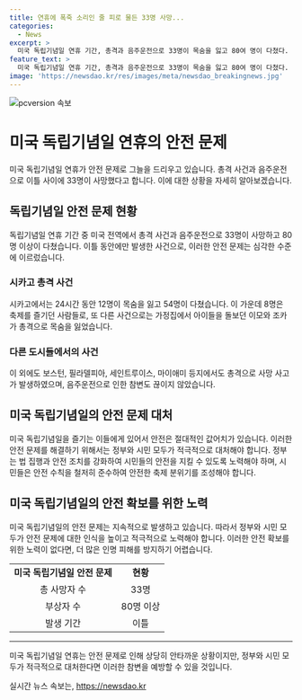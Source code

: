 ```yaml
---
title: 연휴에 폭죽 소리인 줄 피로 물든 33명 사망...
categories:
  - News
excerpt: >
  미국 독립기념일 연휴 기간, 총격과 음주운전으로 33명이 목숨을 잃고 80여 명이 다쳤다. 시카고에서 24시간 동안 12명이 사망하고, 다른 도시들에서도 비슷한 비극이 벌어졌다. 이모와 조카가 총격으로 목숨을 잃는 등 안타까운 일들이 잇따랐다. 독립기념일은 기쁨을 나누는 대신 걱정과 조심이 필요한 상황으로 바뀌고 있다. (출처: 뉴욕 김범주 특파원 보도)
feature_text: >
  미국 독립기념일 연휴 기간, 총격과 음주운전으로 33명이 목숨을 잃고 80여 명이 다쳤다. 시카고에서 24시간 동안 12명이 사망하고, 다른 도시들에서도 비슷한 비극이 벌어졌다. 이모와 조카가 총격으로 목숨을 잃는 등 안타까운 일들이 잇따랐다. 독립기념일은 기쁨을 나누는 대신 걱정과 조심이 필요한 상황으로 바뀌고 있다. (출처: 뉴욕 김범주 특파원 보도)
image: 'https://newsdao.kr/res/images/meta/newsdao_breakingnews.jpg'
---
```


<p><img src="https://newsdao.kr/res/images/meta/newsdao_breakingnews.jpg" alt="pcversion 속보" /></p>

<h1>미국 독립기념일 연휴의 안전 문제</h1>

<p data-ke-size="size16">미국 독립기념일 연휴가 안전 문제로 그늘을 드리우고 있습니다. 총격 사건과 음주운전으로 이틀 사이에 33명이 사망했다고 합니다. 이에 대한 상황을 자세히 알아보겠습니다.</p>

<h2 data-ke-size="size26">독립기념일 안전 문제 현황</h2>

<p data-ke-size="size16">독립기념일 연휴 기간 중 미국 전역에서 총격 사건과 음주운전으로 33명이 사망하고 80명 이상이 다쳤습니다. 이틀 동안에만 발생한 사건으로, 이러한 안전 문제는 심각한 수준에 이르렀습니다.</p>

<h3>시카고 총격 사건</h3>

<p data-ke-size="size16">시카고에서는 24시간 동안 12명이 목숨을 잃고 54명이 다쳤습니다. 이 가운데 8명은 축제를 즐기던 사람들로, 또 다른 사건으로는 가정집에서 아이들을 돌보던 이모와 조카가 총격으로 목숨을 잃었습니다.</p>

<h3>다른 도시들에서의 사건</h3>

<p data-ke-size="size16">이 외에도 보스턴, 필라델피아, 세인트루이스, 마이애미 등지에서도 총격으로 사망 사고가 발생하였으며, 음주운전으로 인한 참변도 끊이지 않았습니다.</p>

<h2 data-ke-size="size26">미국 독립기념일의 안전 문제 대처</h2>

<p data-ke-size="size16">미국 독립기념일을 즐기는 이들에게 있어서 안전은 절대적인 값어치가 있습니다. 이러한 안전 문제를 해결하기 위해서는 정부와 시민 모두가 적극적으로 대처해야 합니다. 정부는 법 집행과 안전 조치를 강화하여 시민들의 안전을 지킬 수 있도록 노력해야 하며, 시민들은 안전 수칙을 철저히 준수하여 안전한 축제 분위기를 조성해야 합니다.</p>

<h2 data-ke-size="size26">미국 독립기념일의 안전 확보를 위한 노력</h2>

<p data-ke-size="size16">미국 독립기념일의 안전 문제는 지속적으로 발생하고 있습니다. 따라서 정부와 시민 모두가 안전 문제에 대한 인식을 높이고 적극적으로 노력해야 합니다. 이러한 안전 확보를 위한 노력이 없다면, 더 많은 인명 피해를 방지하기 어렵습니다.</p>

<table>
    <tbody>
        <tr>
            <td style="text-align: center; height: 17px;"><b>미국 독립기념일 안전 문제</b></td>
            <td style="text-align: center; height: 17px;"><b>현황</b></td>
        </tr>
        <tr>
            <td style="text-align: center; height: 17px;">총 사망자 수</td>
            <td style="text-align: center; height: 17px;">33명</td>
        </tr>
        <tr>
            <td style="text-align: center; height: 17px;">부상자 수</td>
            <td style="text-align: center; height: 17px;">80명 이상</td>
        </tr>
        <tr>
            <td style="text-align: center; height: 17px;">발생 기간</td>
            <td style="text-align: center; height: 17px;">이틀</td>
        </tr>
    </tbody>
</table>

<hr>

<p data-ke-size="size16">미국 독립기념일 연휴는 안전 문제로 인해 상당히 안타까운 상황이지만, 정부와 시민 모두가 적극적으로 대처한다면 이러한 참변을 예방할 수 있을 것입니다.</p>
실시간 뉴스 속보는, <a href="https://newsdao.kr" rel="dofollow">https://newsdao.kr</a>


